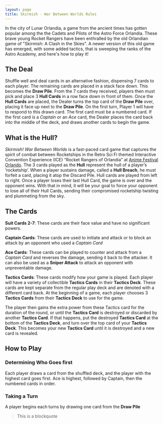 ```yaml
---
layout: page
title: Skirmish - War Between Worlds Rules
---
```


In the city of Lunar Orlandia, a game from the ancient times has gotten popular among the the Cadets and Pilots of the Astro Force Orlandia. These brave young Rocket Rangers have been enthralled by the old Orlandian game of "Skirmish: A Clash in the Skies". A newer version of this old game has emerged, with some added tactics, that is sweeping the ranks of the Astro Academy, and here's how to play it!

## The Deal

Shuffle well and deal cards in an alternative fashion, dispensing 7 cards to each player. The remaining cards are placed in a stack face down. This becomes the **Draw Pile**. From the 7 cards they received, players then must pick and place 3 **Hull Cards** in a row face down in front of them. Once the **Hull Cards** are placed, the Dealer turns the top card of the **Draw Pile** over, placing it face up next to the **Draw Pile**. On the first turn, Player 1 will have to respond to this drawn card. The first card must be a numbered card. If the first card is a _Captain_ or an _Ace_ card, the Dealer places the card back into the middle of the deck, and draws another cards to begin the game.

## What is the Hull?

_Skirmish! War Between Worlds_ is a fast-paced card game that captures the spirit of combat between Rocketships in the Retro Sci Fi themed Interactive Convention Experience (ICE) “Rocket Rangers of Orlandia” at [Anime Festival Orlando](https://animefestivalorlando.com). The 3 cards played as the **Hull** represent the hull of a player’s ‘rocketship’. When a player sustains damage, called a **Hull Breach**, he must forfeit a card, placing it atop the Discard Pile. Hull cards are played from left to right. Once a player loses their last Hull Card, the game is over and the opponent wins. With that in mind, it will be your goal to force your opponent to lose all of their Hull Cards, sending their compromised rocketship twisting and plummeting from the sky.

## The Cards

**Suit Cards 2-7**: These cards are their face value and have no significant powers.

**Captain Cards**: These cards are used to initiate and attack or to block an attack by an opponent who used a _Captain Card_

**Ace Cards**: These cards can be played to counter and attack from a _Captain Card_ and reverses the damage, sending it back to the attacker. It can also be used as a **Sniper Attack** to attack an opponent with unpreventable damage.

**Tactics Cards**: These cards modify how your game is played. Each player will have a variety of collectible **Tactics Cards** in their **Tactics Deck**. These cards are kept separate from the regular play deck and are denoted with a different card back. At the beginning of a game, each player chooses 3 **Tactics Cards** from their **Tactics Deck** to use for the game.

The player then gains the extra power from these Tactics card for the duration of the round, or until the **Tactics Card** is destroyed or discarded by another **Tactics Card**. If that happens, put the destroyed **Tactics Card** at the bottom of the **Tactics Deck**, and turn over the top card of your **Tactics Deck**. This becomes your new **Tactics Card** until it is destroyed and a new card is revealed.

## How to Play

### Determining Who Goes first

Each player draws a card from the shuffled deck, and the player with the highest card goes first. Ace is highest, followed by Captain, then the numbered cards in order.

### Taking a Turn

A player begins each turns by drawing one card from the **Draw Pile**

> This is a blockquote
